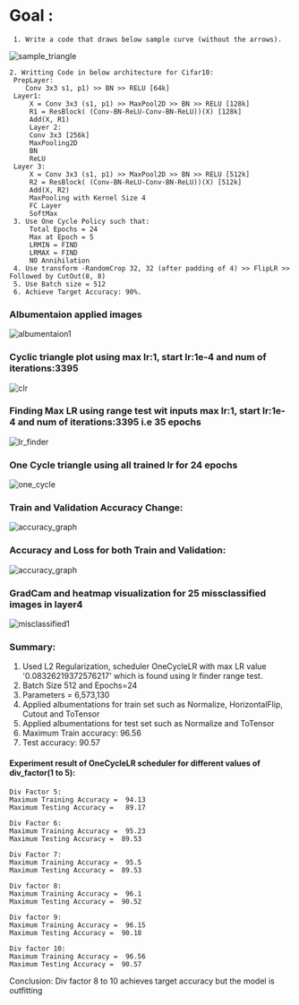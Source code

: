 # Goal :
```
 1. Write a code that draws below sample curve (without the arrows). 
```
 ![sample_triangle](https://github.com/sajnanshetty/deep-learning/blob/master/s11/images/triangle_sample.PNG)
``` 
2. Writting Code in below architecture for Cifar10:
 PrepLayer:
    Conv 3x3 s1, p1) >> BN >> RELU [64k]
 Layer1:
     X = Conv 3x3 (s1, p1) >> MaxPool2D >> BN >> RELU [128k]
     R1 = ResBlock( (Conv-BN-ReLU-Conv-BN-ReLU))(X) [128k] 
     Add(X, R1)
     Layer 2:
     Conv 3x3 [256k]
     MaxPooling2D
     BN
     ReLU
 Layer 3:
     X = Conv 3x3 (s1, p1) >> MaxPool2D >> BN >> RELU [512k]
     R2 = ResBlock( (Conv-BN-ReLU-Conv-BN-ReLU))(X) [512k]
     Add(X, R2)
     MaxPooling with Kernel Size 4
     FC Layer 
     SoftMax
 3. Use One Cycle Policy such that:
     Total Epochs = 24
     Max at Epoch = 5
     LRMIN = FIND
     LRMAX = FIND
     NO Annihilation
 4. Use transform -RandomCrop 32, 32 (after padding of 4) >> FlipLR >> Followed by CutOut(8, 8)
 5. Use Batch size = 512
 6. Achieve Target Accuracy: 90%. 
```

### Albumentaion applied images 
![albumentaion1](https://github.com/sajnanshetty/deep-learning/blob/master/s11/images/albumentation.PNG)

### Cyclic triangle plot using max lr:1, start lr:1e-4 and num of iterations:3395
![clr](https://github.com/sajnanshetty/deep-learning/blob/master/s11/images/triangle/clr_triangle.PNG)

### Finding Max LR using range test wit inputs max lr:1, start lr:1e-4 and num of iterations:3395 i.e 35 epochs
![lr_finder](https://github.com/sajnanshetty/deep-learning/blob/master/s11/images/lr_accuracy.PNG)

### One Cycle triangle using all trained lr for 24 epochs
![one_cycle](https://github.com/sajnanshetty/deep-learning/blob/master/s11/images/triangle/onecycle_triangle.png)

### Train and Validation Accuracy Change:
![accuracy_graph](https://github.com/sajnanshetty/deep-learning/blob/master/s11/images/train_validation_accuracy_change.png)

### Accuracy and Loss for both Train and Validation:
![accuracy_graph](https://github.com/sajnanshetty/deep-learning/blob/master/s11/images/all_graph.png)

### GradCam and heatmap visualization for 25 missclassified images in layer4
![misclassified1](https://github.com/sajnanshetty/deep-learning/blob/master/s11/images/gradcam.png)

### Summary:
1. Used L2 Regularization, scheduler OneCycleLR with max LR value '0.08326219372576217' which
 is found using lr finder range test.
2. Batch Size 512 and Epochs=24
3. Parameters = 6,573,130
4. Applied albumentations for train set such as Normalize, HorizontalFlip, Cutout and ToTensor
5. Applied albumentations for test set such as Normalize and ToTensor
7. Maximum Train accuracy:   96.56
8. Test accuracy:  90.57

#### Experiment result of  OneCycleLR scheduler for different values of div_factor(1 to 5):

``` 
Div Factor 5:
Maximum Training Accuracy =  94.13
Maximum Testing Accuracy =   89.17

Div Factor 6:
Maximum Training Accuracy =  95.23
Maximum Testing Accuracy =  89.53

Div Factor 7:
Maximum Training Accuracy =  95.5
Maximum Testing Accuracy =  89.53

Div factor 8:
Maximum Training Accuracy =  96.1
Maximum Testing Accuracy =  90.52

Div factor 9:
Maximum Training Accuracy =  96.15
Maximum Testing Accuracy =  90.18

Div factor 10:
Maximum Training Accuracy =  96.56
Maximum Testing Accuracy =  90.57
``` 

Conclusion: Div factor 8 to 10 achieves target accuracy but the model is outfitting




